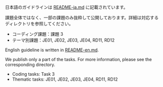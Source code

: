 日本語のガイドラインは [README-ja.md](README-ja.md) に記載されています。

課題全体ではなく、一部の課題のみ抜粋して公開しております。詳細は対応するディレクトリを参照してください。
- コーディング課題：課題 3
- テーマ別課題：JE01, JE02, JE03, JE04, RD11, RD12

English guideline is written in [README-en.md](./README-en.md).

We publish only a part of the tasks. For more information, please see the corresponding directory.
- Coding tasks: Task 3
- Thematic tasks: JE01, JE02, JE03, JE04, RD11, RD12
